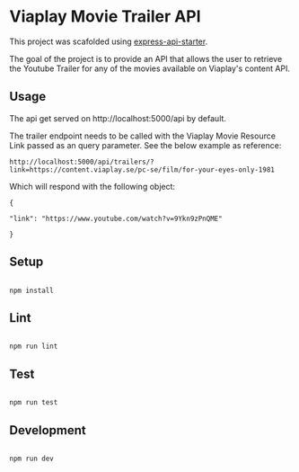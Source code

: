 # Viaplay Movie Trailer API

This project was scafolded using [express-api-starter](https://github.com/w3cj/express-api-starter).

The goal of the project is to provide an API that allows the user to retrieve the Youtube Trailer for any of the movies available on Viaplay's content API.

## Usage

The api get served on http://localhost:5000/api by default.

The trailer endpoint needs to be called with the Viaplay Movie Resource Link passed as an query parameter. See the below example as reference:

```
http://localhost:5000/api/trailers/?link=https://content.viaplay.se/pc-se/film/for-your-eyes-only-1981
```

Which will respond with the following object:

```
{

"link": "https://www.youtube.com/watch?v=9Ykn9zPnQME"

}
```

## Setup

```

npm install

```

## Lint

```

npm run lint

```

## Test

```

npm run test

```

## Development

```

npm run dev

```

